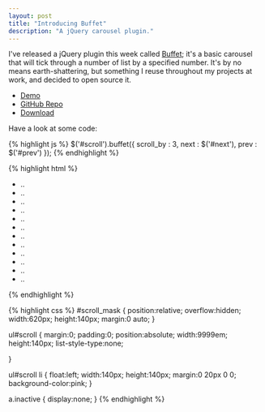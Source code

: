 ```yaml
---
layout: post
title: "Introducing Buffet"
description: "A jQuery carousel plugin."
---
```


I've released a jQuery plugin this week called [Buffet](http://keighl.github.com/buffet); it's a basic carousel that will tick through a number of list by a specified number. It's by no means earth-shattering, but something I reuse throughout my projects at work, and decided to open source it.

* [Demo](http://keighl.github.com/buffet)
* [GitHub Repo](https://github.com/keighl/buffet)
* [Download](https://github.com/keighl/buffet/zipball/master)

<!--break-->

Have a look at some code:

{% highlight js %}
$('#scroll').buffet({
  scroll_by : 3,
  next      : $('#next'),
  prev      : $('#prev')
});
{% endhighlight %}

{% highlight html %}
<div id="scroll_mask">
  <ul id="scroll">
    <li>..</li>
    <li>..</li>
    <li>..</li>
    <li>..</li>
    <li>..</li>
    <li>..</li>
    <li>..</li>
    <li>..</li>
    <li>..</li>
    <li>..</li>
    <li>..</li>
    <li>..</li>
  </ul>
</div>
<a id="prev"></a>
<a id="next"></a>
{% endhighlight %}

{% highlight css %}
#scroll_mask {
  position:relative;
  overflow:hidden;
  width:620px;
  height:140px;
  margin:0 auto;
}

ul#scroll {
  margin:0;
  padding:0;
  position:absolute;
  width:9999em;
  height:140px;
  list-style-type:none;

}

ul#scroll li {
  float:left;
  width:140px;
  height:140px;
  margin:0 20px 0 0;
  background-color:pink;
}

a.inactive {
  display:none;
}
{% endhighlight %}

